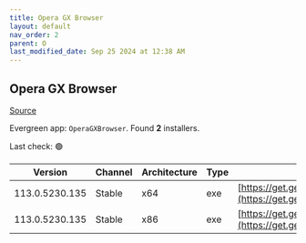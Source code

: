 ```yaml
---
title: Opera GX Browser
layout: default
nav_order: 2
parent: O
last_modified_date: Sep 25 2024 at 12:38 AM
---
```


## Opera GX Browser

[Source](https://www.opera.com/gx)

Evergreen app: `OperaGXBrowser`. Found **2** installers.

Last check: 🟢

| Version        | Channel | Architecture | Type | URI                                                                                                                                                                                                |
| -------------- | ------- | ------------ | ---- | -------------------------------------------------------------------------------------------------------------------------------------------------------------------------------------------------- |
| 113.0.5230.135 | Stable  | x64          | exe  | [https://get.geo.opera.com/pub/opera_gx/113.0.5230.135/win/Opera_GX_113.0.5230.135_Setup_x64.exe](https://get.geo.opera.com/pub/opera_gx/113.0.5230.135/win/Opera_GX_113.0.5230.135_Setup_x64.exe) |
| 113.0.5230.135 | Stable  | x86          | exe  | [https://get.geo.opera.com/pub/opera_gx/113.0.5230.135/win/Opera_GX_113.0.5230.135_Setup.exe](https://get.geo.opera.com/pub/opera_gx/113.0.5230.135/win/Opera_GX_113.0.5230.135_Setup.exe)         |
